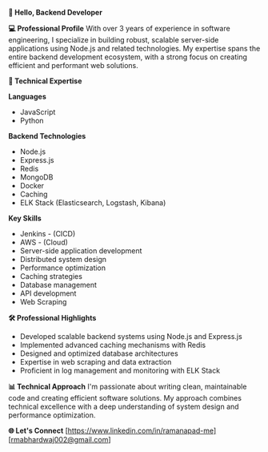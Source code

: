 <!--
**Rma00/rma00** is a ✨ _special_ ✨ repository because its `README.md` (this file) appears on your GitHub profile.

Here are some ideas to get you started:

- 🔭 I’m currently working on ...
- 🌱 I’m currently learning ...
- 👯 I’m looking to collaborate on ...
- 🤔 I’m looking for help with ...
- 💬 Ask me about ...
- 📫 How to reach me: ...
- 😄 Pronouns: ...
- ⚡ Fun fact: ...
-->

**👋 Hello, Backend Developer**

**💻 Professional Profile**
  With over 3 years of experience in software engineering, I specialize in building robust, scalable server-side applications using Node.js and related technologies. My expertise spans the entire backend development ecosystem, with a strong focus on creating efficient and performant web solutions.

**🚀 Technical Expertise**

**Languages**
  - JavaScript
  - Python

**Backend Technologies**
  - Node.js
  - Express.js
  - Redis
  - MongoDB
  - Docker
  - Caching
  - ELK Stack (Elasticsearch, Logstash, Kibana)

**Key Skills**
  - Jenkins - (CICD)
  - AWS - (Cloud)
  - Server-side application development
  - Distributed system design
  - Performance optimization
  - Caching strategies
  - Database management
  - API development
  - Web Scraping 

**🛠️ Professional Highlights**
  - Developed scalable backend systems using Node.js and Express.js
  - Implemented advanced caching mechanisms with Redis
  - Designed and optimized database architectures
  - Expertise in web scraping and data extraction
  - Proficient in log management and monitoring with ELK Stack

**📊 Technical Approach**
  I'm passionate about writing clean, maintainable code and creating efficient software solutions. My approach combines technical excellence with a deep understanding of system design and performance optimization.

**🌐 Let's Connect**
[https://www.linkedin.com/in/ramanapad-me]
[rmabhardwaj002@gmail.com]

